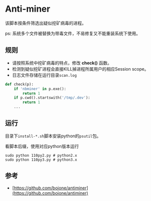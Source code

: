 # Anti-miner
该脚本按条件筛选出疑似挖矿病毒的进程。

ps: 系统多个文件被替换为带毒文件，不易修复又不能重装系统下使用。

## 规则
- 请按照系统中挖矿病毒的特点，修改 **check()** 函数。
- 检测到疑似挖矿进程会直接KILL掉进程所属用户的相应Session scope。
- 日志文件存储在运行目录`scan.log`

```python
def check(p):
    if 'nbminer' in p.exe():
        return 1
    if p.cwd().startswith('/tmp/.dev'):
        return 1
    ...
```

## 运行
目录下`install-*.sh`脚本安装python的`psutil`包。

看脚本后缀，使用对应python版本运行

```shell
sudo python 110py2.py # python2.x
sudo python 110py3.py # python3.x
```

## 参考
- [https://github.com/bojone/antiminer](https://github.com/bojone/antiminer)

